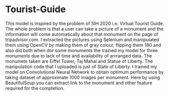 # Tourist-Guide
This model is inspired by the problem of SIH 2020 i.e. Virtual Tourist Guide. The whole problem is that a user can take a picture of a monument and the information will come automatically about that monument on the page of tripadvisor.com. I extracted the pictures using Selenium and manipulated them using OpenCV by making them of gray colour, flipping them 180 and also did both when dor some monuments the trained my model for three monuments due to lack of time and availability of arrranged data. The monumets taken are Eiffel Tower, Taj Mahal and Statue of Liberty. The manipulation code that I uploaded is just of State of Liberty. I trained my model on Convolutional Neural Network to obtain optimum performance by taking dataset of approximate 1000 images per monument. Here by using BeautifulSoup you can extract link to the monument and other feature required for the comptetion. 
